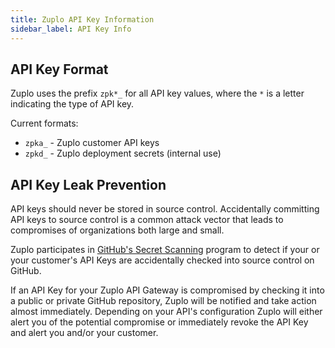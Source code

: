 ```yaml
---
title: Zuplo API Key Information
sidebar_label: API Key Info
---
```


## API Key Format

Zuplo uses the prefix `zpk*_` for all API key values, where the `*` is a letter indicating the type of API key.

Current formats:

- `zpka_` - Zuplo customer API keys
- `zpkd_` - Zuplo deployment secrets (internal use)

## API Key Leak Prevention

API keys should never be stored in source control. Accidentally committing API keys to source control is a common attack vector that leads to compromises of organizations both large and small.

Zuplo participates in [GitHub's Secret Scanning](https://docs.github.com/en/code-security/secret-scanning/about-secret-scanning) program to detect if your or your customer's API Keys are accidentally checked into source control on GitHub.

If an API Key for your Zuplo API Gateway is compromised by checking it into a public or private GitHub repository, Zuplo will be notified and take action almost immediately. Depending on your API's configuration Zuplo will either alert you of the potential compromise or immediately revoke the API Key and alert you and/or your customer.
